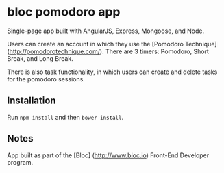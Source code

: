bloc pomodoro app
=============

Single-page app built with AngularJS, Express, Mongoose, and Node. 

Users can create an account in which they use the [Pomodoro Technique] (http://pomodorotechnique.com/).  There are 3 timers: Pomodoro, Short Break, and Long Break. 

There is also task functionality, in which users can create and delete tasks for the pomodoro sessions.


Installation
------------
Run `npm install` and then `bower install`.


Notes
-----
App built as part of the [Bloc] (http://www.bloc.io) Front-End Developer program.





